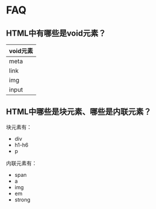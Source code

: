 # FAQ

## HTML中有哪些是void元素？

|void元素        |
|---------------|
|meta			|
|link 			|
|img 			|
|input 			|


## HTML中哪些是块元素、哪些是内联元素？

块元素有：
- div
- h1-h6
- p

内联元素有：
- span
- a
- img
- em
- strong


